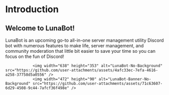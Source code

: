 # Introduction

## Welcome to LunaBot!

LunaBot is an upcoming go-to all-in-one server management utility Discord bot with numerous features to make life, server management, and community moderation that little bit easier to save your time so you can focus on the fun of Discord!


                <img width="638" height="353" alt="LunaBot-No-Background" src="https://github.com/user-attachments/assets/4afc33ec-7efa-4616-a258-37758d5a0556" />
                <img width="472" height="90" alt="LunaBot-Banner-No-Background" src="https://github.com/user-attachments/assets/71c63607-6d29-4508-9c44-7afcf36f498e" />
